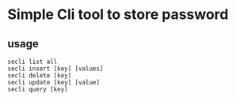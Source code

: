 # Simple Cli tool to store password


## usage
```
secli list all
secli insert [key] [values]
secli delete [key]
secli update [key] [value]
secli query [key]
```
